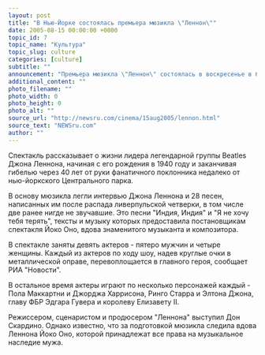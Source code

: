 ```yaml
---
layout: post
title: "В Нью-Йорке состоялась премьера мюзикла \"Леннон\""
date: 2005-08-15 00:00:00 +0000
topic_id: 7
topic_name: "Культура"
topic_slug: culture
categories: [culture]
subtitle: ""
announcement: "Премьера мюзикла \"Леннон\" состоялась в воскресенье в бродвейском театре \"Бродхерст\" в Нью-Йорке."
additional_content: ""
photo_filename: ""
photo_width: 0
photo_height: 0
photo_alt: ""
source_url: "http://newsru.com/cinema/15aug2005/lennon.html"
source_text: "NEWSru.com"
author: ""
---
```

Спектакль рассказывает о жизни лидера легендарной группы Beatles Джона Леннона, начиная с его рождения в 1940 году и заканчивая гибелью через 40 лет от руки фанатичного поклонника недалеко от нью-йоркского Центрального парка.

В основу мюзикла легли интервью Джона Леннона и 28 песен, написанных им после распада ливерпульской четверки, в том числе две ранее нигде не звучавшие. Это песни "Индия, Индия" и "Я не хочу тебя терять", тексты и музыку которых предоставила постановщикам спектакля Йоко Оно, вдова знаменитого музыканта и композитора.

В спектакле заняты девять актеров - пятеро мужчин и четыре женщины. Каждый из актеров по ходу шоу, надев круглые очки в металлической оправе, перевоплощается в главного героя, сообщает РИА "Новости".

В остальное время актеры играют по несколько персонажей каждый - Пола Маккартни и Джорджа Харрисона, Ринго Старра и Элтона Джона, главу ФБР Эдгара Гувера и королеву Елизавету II.

Режиссером, сценаристом и продюсером "Леннона" выступил Дон Скардино. Однако известно, что за подготовкой мюзикла следила вдова Леннона Йоко Оно, которой принадлежат все права на музыкальное наследие мужа.
